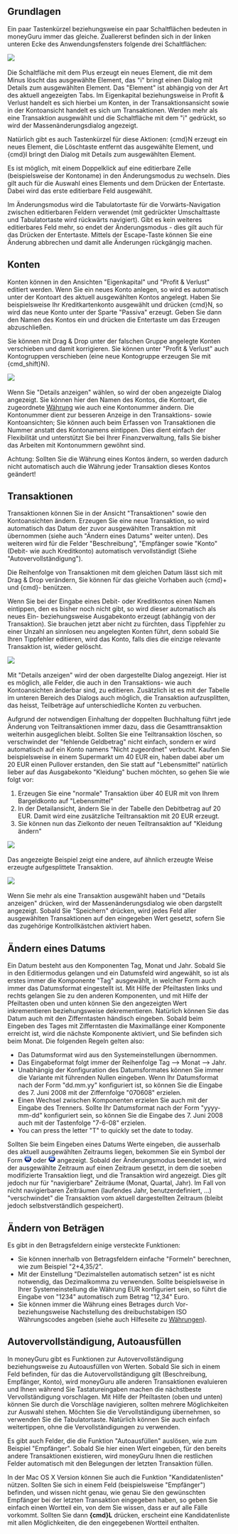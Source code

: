 Grundlagen
-----

Ein paar Tastenkürzel beziehungsweise ein paar Schaltflächen bedeuten in moneyGuru immer das gleiche. Zuallererst befinden sich in der linken unteren Ecke des Anwendungsfensters folgende drei Schaltflächen:

![](images/edition_buttons.png)

Die Schaltfläche mit dem Plus erzeugt ein neues Element, die mit dem Minus löscht das ausgewählte Element, das "i" bringt einen Dialog mit Details zum ausgewählten Element. Das "Element" ist abhängig von der Art des aktuell angezeigten Tabs. Im Eigenkapital beziehungsweise in Profit & Verlust handelt es sich hierbei um Konten, in der Transaktionsansicht sowie in der Kontoansicht handelt es sich um Transaktionen. Werden mehr als eine Transaktion ausgewählt und die Schaltfläche mit dem "i" gedrückt, so wird der Massenänderungsdialog angezeigt.

Natürlich gibt es auch Tastenkürzel für diese Aktionen: {cmd}N erzeugt ein neues Element, die Löschtaste entfernt das ausgewählte Element, und {cmd}I bringt den Dialog mit Details zum ausgewählten Element.

Es ist möglich, mit einem Doppelklick auf eine editierbare Zelle (beispielsweise der Kontoname) in den Änderungsmodus zu wechseln. Dies gilt auch für die Auswahl eines Elements und dem Drücken der Entertaste. Dabei wird das erste editierbare Feld ausgewählt.

Im Änderungsmodus wird die Tabulatortaste für die Vorwärts-Navigation zwischen editierbaren Feldern verwendet (mit gedrückter Umschalttaste und Tabulatortaste wird rückwärts navigiert). Gibt es kein weiteres editierbares Feld mehr, so endet der Änderungsmodus - dies gilt auch für das Drücken der Entertaste. Mittels der Escape-Taste können Sie eine Änderung abbrechen und damit alle Änderungen rückgängig machen.

Konten
-----

Konten können in den Ansichten "Eigenkapital" und "Profit & Verlust" editiert werden. Wenn Sie ein neues Konto anlegen, so wird es automatisch unter der Kontoart des aktuell ausgewählten Kontos angelegt. Haben Sie beispielsweise Ihr Kreditkartenkonto ausgewählt und drücken {cmd}N, so wird das neue Konto unter der Sparte "Passiva" erzeugt. Geben Sie dann den Namen des Kontos ein und drücken die Entertaste um das Erzeugen abzuschließen.

Sie können mit Drag & Drop unter der falschen Gruppe angelegte Konten verschieben und damit korrigieren. Sie können unter "Profit & Verlust" auch Kontogruppen verschieben (eine neue Kontogruppe erzeugen Sie mit {cmd_shift}N).

![](images/edition_account_panel.png)

Wenn Sie "Details anzeigen" wählen, so wird der oben angezeigte Dialog angezeigt. Sie können hier den Namen des Kontos, die Kontoart, die zugeordnete [Währung](currencies.htm) wie auch eine Kontonummer ändern. Die Kontonummer dient zur besseren Anzeige in den Transaktions- sowie Kontoansichten; Sie können auch beim Erfassen von Transaktionen die Nummer anstatt des Kontonamens eintippen. Dies dient einfach der Flexibilität und unterstützt Sie bei Ihrer Finanzverwaltung, falls Sie bisher das Arbeiten mit Kontonummern gewöhnt sind.

Achtung: Sollten Sie die Währung eines Kontos ändern, so werden dadurch nicht automatisch auch die Währung jeder Transaktion dieses Kontos geändert!

Transaktionen
-----

Transaktionen können Sie in der Ansicht "Transaktionen" sowie den Kontoansichten ändern. Erzeugen Sie eine neue Transaktion, so wird automatisch das Datum der zuvor ausgewählten Transaktion mit übernommen (siehe auch "Ändern eines Datums" weiter unten). Des weiteren wird für die Felder "Beschreibung", "Empfänger sowie "Konto" (Debit- wie auch Kreditkonto) automatisch vervollständigt (Siehe "Autovervollständigung").

Die Reihenfolge von Transaktionen mit dem gleichen Datum lässt sich mit Drag & Drop verändern, Sie können für das gleiche Vorhaben auch {cmd}+ und {cmd}- benützen. 

Wenn Sie bei der Eingabe eines Debit- oder Kreditkontos einen Namen eintippen, den es bisher noch nicht gibt, so wird dieser automatisch als neues Ein- beziehungsweise Ausgabekonto erzeugt (abhängig von der Transaktion). Sie brauchen jetzt aber nicht zu fürchten, dass Tippfehler zu einer Unzahl an sinnlosen neu angelegten Konten führt, denn sobald Sie Ihren Tippfehler editieren, wird das Konto, falls dies die einzige relevante Transaktion ist, wieder gelöscht.

![](images/edition_transaction_panel.png)

Mit "Details anzeigen" wird der oben dargestellte Dialog angezeigt. Hier ist es möglich, alle Felder, die auch in den Transaktions- wie auch Kontoansichten änderbar sind, zu editieren. Zusätzlich ist es mit der Tabelle im unteren Bereich des Dialogs auch möglich, die Transaktion aufzusplitten, das heisst, Teilbeträge auf unterschiedliche Konten zu verbuchen.

Aufgrund der notwendigen Einhaltung der doppelten Buchhaltung führt jede Änderung von Teiltransaktionen immer dazu, dass die Gesamttransaktion weiterhin ausgeglichen bleibt. Sollten Sie eine Teiltransaktion löschen, so verschwindet der "fehlende Geldbetrag" nicht einfach, sondern er wird automatisch auf ein Konto namens "Nicht zugeordnet" verbucht. Kaufen Sie beispielsweise in einem Supermarkt um 40 EUR ein, haben dabei aber um 20 EUR einen Pullover erstanden, den Sie statt auf "Lebensmittel" natürlich lieber auf das Ausgabekonto "Kleidung" buchen möchten, so gehen Sie wie folgt vor:

1. Erzeugen Sie eine "normale" Transaktion über 40 EUR mit von Ihrem Bargeldkonto auf "Lebensmittel"
1. In der Detailansicht, ändern Sie in der Tabelle den Debitbetrag auf 20 EUR. Damit wird eine zusätzliche Teiltransaktion mit 20 EUR erzeugt.
1. Sie können nun das Zielkonto der neuen Teiltransaktion auf "Kleidung ändern"

![](images/edition_three_way_split.png)

Das angezeigte Beispiel zeigt eine andere, auf ähnlich erzeugte Weise erzeugte aufgesplittete Transaktion.

![](images/edition_mass_edition_panel.png)

Wenn Sie mehr als eine Transaktion ausgewählt haben und "Details anzeigen" drücken, wird der Massenänderungsdialog wie oben dargstellt angezeigt. Sobald Sie "Speichern" drücken, wird jedes Feld aller ausgewählten Transaktionen auf den eingegeben Wert gesetzt, sofern Sie das zugehörige Kontrollkästchen aktiviert haben.

Ändern eines Datums
-----

Ein Datum besteht aus den Komponenten Tag, Monat und Jahr. Sobald Sie in den Editiermodus gelangen und ein Datumsfeld wird angewählt, so ist als erstes immer die Komponente "Tag" ausgewählt, in welcher Form auch immer das Datumsformat eingestellt ist. Mit Hilfe der Pfeiltasten links und rechts gelangen Sie zu den anderen Komponenten, und mit Hilfe der Pfeiltasten oben und unten können Sie den angezeigten Wert inkrementieren beziehungsweise dekrementieren. Natürlich können Sie das Datum auch mit den Zifferntasten händisch eingeben. Sobald beim Eingeben des Tages mit Zifferntasten die Maximallänge einer Komponente erreicht ist, wird die nächste Komponente aktiviert, und Sie befinden sich beim Monat. Die folgenden Regeln gelten also:

* Das Datumsformat wird aus den Systemeinstellungen übernommen.
* Das Eingabeformat folgt immer der Reihenfolge Tag --> Monat --> Jahr.
* Unabhängig der Konfiguration des Datumsformates können Sie immer die Variante mit führenden Nullen eingeben. Wenn Ihr Datumsformat nach der Form "dd.mm.yy" konfiguriert ist, so können Sie die Eingabe des 7. Juni 2008 mit der Ziffernfolge "070608" erzielen.
* Einen Wechsel zwischen Komponenten erzielen Sie auch mit der Eingabe des Trenners. Sollte Ihr Datumsformat nach der Form "yyyy-mm-dd" konfiguriert sein, so können Sie die Eingabe des 7. Juni 2008 auch mit der Tastenfolge "7-6-08" erzielen.
* You can press the letter "T" to quickly set the date to today.

Sollten Sie beim Eingeben eines Datums Werte eingeben, die ausserhalb des aktuell ausgewählten Zeitraums liegen, bekommen Sie ein Symbol der Form ![](images/backward_16.png) oder ![](images/forward_16.png) angezeigt. Sobald der Änderungsmodus beendet ist, wird der ausgewählte Zeitraum auf einen Zeitraum gesetzt, in dem die soeben modifizierte Transaktion liegt, und die Transaktion wird angezeigt. Dies gilt jedoch nur für "navigierbare" Zeiträume (Monat, Quartal, Jahr). Im Fall von nicht navigierbaren Zeiträumen (laufendes Jahr, benutzerdefiniert, ...) "verschwindet" die Transaktion vom aktuell dargestellten Zeitraum (bleibt jedoch selbstverständlich gespeichert).

Ändern von Beträgen
-----

Es gibt in den Betragsfeldern einige versteckte Funktionen:

* Sie können innerhalb von Betragsfeldern einfache "Formeln" berechnen, wie zum Beispiel "2+4,35/2".
* Mit der Einstellung "Dezimalstellen automatisch setzen" ist es nicht notwendig, das Dezimalkomma zu verwenden. Sollte beispielsweise in Ihrer Systemeinstellung die Währung EUR konfiguriert sein, so führt die Eingabe von "1234" automatisch zum Betrag "12,34" Euro.
* Sie können immer die Währung eines Betrages durch Vor- beziehungsweise Nachstellung des dreibuchstabigen ISO Währungscodes angeben (siehe auch Hilfeseite zu [Währungen](currencies.htm)).

Autovervollständigung, Autoausfüllen
-----

In moneyGuru gibt es Funktionen zur Autovervollständigung beziehungsweise zu Autoausfüllen von Werten. Sobald Sie sich in einem Feld befinden, für das die Autovervollständigung gilt (Beschreibung, Empfänger, Konto), wird moneyGuru alle anderen Transaktionen evaluieren und Ihnen während Sie Tastatureingaben machen die nächstbeste Vervollständigung vorschlagen. Mit Hilfe der Pfeiltasten (oben und unten) können Sie durch die Vorschläge navigieren, sollten mehrere Möglichkeiten zur Auswahl stehen. Möchten Sie die Vervollständigung übernehmen, so verwenden Sie die Tabulatortaste. Natürlich können Sie auch einfach weitertippen, ohne die Vervollständigungen zu verwenden.

Es gibt auch Felder, die die Funktion "Autoausfüllen" auslösen, wie zum Beispiel "Empfänger". Sobald Sie hier einen Wert eingeben, für den bereits andere Transaktionen existieren, wird moneyGuru Ihnen die restlichen Felder automatisch mit den Belegungen der letzten Transaktion füllen.

In der Mac OS X Version können Sie auch die Funktion "Kandidatenlisten" nützen. Sollten Sie sich in einem Feld (beispielsweise "Empfänger") befinden, und wissen nicht genau, wie genau Sie den gewünschten Empfänger bei der letzten Transaktion eingegeben haben, so geben Sie einfach einen Wortteil ein, von dem Sie wissen, dass er auf alle Fälle vorkommt. Sollten Sie dann **{cmd}L** drücken, erscheint eine Kandidatenliste mit allen Möglichkeiten, die den eingegebenen Wortteil enthalten.
